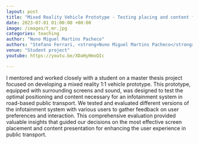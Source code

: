 ```yaml
---
layout: post
title: "Mixed Reality Vehicle Prototype - Testing placing and content for infotainment systems in public transport"
date: 2023-07-01 01:00:00 +00:00
image: /images/t_mr.jpg
categories: teaching
author: "Nuno Miguel Martins Pacheco"
authors: "Stefano Ferrari, <strong>Nuno Miguel Martins Pacheco</strong>"
venue: "Student project"
youtube: https://youtu.be/XDaHyHmoQIc

---
```


I mentored and worked closely with a student on a master thesis project focused on developing a mixed reality 1:1 vehicle prototype. This prototype, equipped with surrounding screens and sound, was designed to test the optimal positioning and content necessary for an infotainment system in road-based public transport. We tested and evaluated different versions of the infotainment system with various users to gather feedback on user preferences and interaction. This comprehensive evaluation provided valuable insights that guided our decisions on the most effective screen placement and content presentation for enhancing the user experience in public transport.